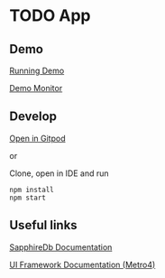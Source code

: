 # TODO App

## Demo

[Running Demo](https://mjanatzek.github.io/SapphireDb-TodoClient/demo/)

[Demo Monitor](https://mjanatzek.github.io/SapphireDb-TodoClient/monitor/)

## Develop

[Open in Gitpod](https://gitpod.io/#https://github.com/mjanatzek/SapphireDb-TodoClient)

or

Clone, open in IDE and run

````
npm install
npm start
````

## Useful links

[SapphireDb Documentation](https://sapphire-db.com/start/main)

[UI Framework Documentation (Metro4)](https://morrisjdev.github.io/ng-metro4/#/)
